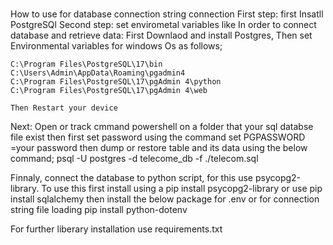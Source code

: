 # 
How to use for database connection string connection First step: first Insatll PostgreSQl Second step: set envirometal variables like
In order to connect database and retrieve data:
First Downlaod and install Postgres, Then set Environmental variables for windows Os as follows;

    C:\Program Files\PostgreSQL\17\bin
    C:\Users\Admin\AppData\Roaming\pgadmin4
    C:\Program Files\PostgreSQL\17\pgAdmin 4\python
    C:\Program Files\PostgreSQL\17\pgAdmin 4\web

    Then Restart your device 

Next: Open or track cmmand powershell on a folder that your sql databse file exist then first set password using the command
set PGPASSWORD =your password then dump or restore table and its data using the below command;
psql -U postgres -d telecome_db -f ./telecom.sql

Finnaly, connect the database to python script, for this use psycopg2-library. To use this first install using a pip install psycopg2-library or use pip install sqlalchemy then install the below package for .env or for connection string file loading pip install python-dotenv

For further liberary installation use requirements.txt